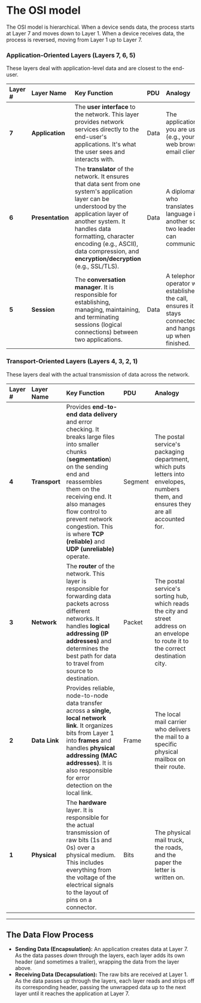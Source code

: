 # The OSI model

The OSI model is hierarchical. When a device sends data, the process starts at Layer 7 and moves down to Layer 1. When a device receives data, the process is reversed, moving from Layer 1 up to Layer 7.

### Application-Oriented Layers (Layers 7, 6, 5)
These layers deal with application-level data and are closest to the end-user.

| Layer # | Layer Name | Key Function | PDU | Analogy |
| :--- | :--- | :--- | :--- | :--- |
| **7** | **Application**| The **user interface** to the network. This layer provides network services directly to the end-user's applications. It's what the user sees and interacts with. | Data | The application you are using (e.g., your web browser, email client). |
| **6** | **Presentation**| The **translator** of the network. It ensures that data sent from one system's application layer can be understood by the application layer of another system. It handles data formatting, character encoding (e.g., ASCII), data compression, and **encryption/decryption** (e.g., SSL/TLS). | Data | A diplomat who translates one language into another so two leaders can communicate. |
| **5** | **Session**| The **conversation manager**. It is responsible for establishing, managing, maintaining, and terminating sessions (logical connections) between two applications. | Data | A telephone operator who establishes the call, ensures it stays connected, and hangs it up when finished. |

### Transport-Oriented Layers (Layers 4, 3, 2, 1)
These layers deal with the actual transmission of data across the network.

| Layer # | Layer Name | Key Function | PDU | Analogy |
| :--- | :--- | :--- | :--- | :--- |
| **4** | **Transport** | Provides **end-to-end data delivery** and error checking. It breaks large files into smaller chunks (**segmentation**) on the sending end and reassembles them on the receiving end. It also manages flow control to prevent network congestion. This is where **TCP (reliable)** and **UDP (unreliable)** operate. | Segment | The postal service's packaging department, which puts letters into envelopes, numbers them, and ensures they are all accounted for. |
| **3** | **Network** | The **router** of the network. This layer is responsible for forwarding data packets across different networks. It handles **logical addressing (IP addresses)** and determines the best path for data to travel from source to destination. | Packet | The postal service's sorting hub, which reads the city and street address on an envelope to route it to the correct destination city. |
| **2** | **Data Link** | Provides reliable, node-to-node data transfer across a **single, local network link**. It organizes bits from Layer 1 into **frames** and handles **physical addressing (MAC addresses)**. It is also responsible for error detection on the local link. | Frame | The local mail carrier who delivers the mail to a specific physical mailbox on their route. |
| **1** | **Physical** | The **hardware** layer. It is responsible for the actual transmission of raw bits (1s and 0s) over a physical medium. This includes everything from the voltage of the electrical signals to the layout of pins on a connector. | Bits | The physical mail truck, the roads, and the paper the letter is written on. |

---

## The Data Flow Process

*   **Sending Data (Encapsulation):** An application creates data at Layer 7. As the data passes *down* through the layers, each layer adds its own header (and sometimes a trailer), wrapping the data from the layer above.
*   **Receiving Data (Decapsulation):** The raw bits are received at Layer 1. As the data passes *up* through the layers, each layer reads and strips off its corresponding header, passing the unwrapped data up to the next layer until it reaches the application at Layer 7.

